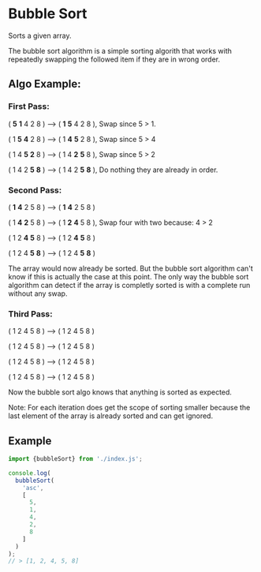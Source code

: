 # Bubble Sort

Sorts a given array. 

The bubble sort algorithm is a simple sorting algorith that works with repeatedly swapping the followed item if they are in wrong order.

## Algo Example:

### First Pass:
( **5** **1** 4 2 8 ) –> ( **1** **5** 4 2 8 ), Swap since 5 > 1.

( 1 **5** **4** 2 8 ) –>  ( 1 **4** **5** 2 8 ), Swap since 5 > 4

( 1 4 **5** **2** 8 ) –>  ( 1 4 **2** **5** 8 ), Swap since 5 > 2

( 1 4 2 **5** **8** ) –> ( 1 4 2 **5** **8** ), Do nothing they are already in order.

### Second Pass:
( **1** **4** 2 5 8 ) –> ( **1** **4** 2 5 8 )

( 1 **4** **2** 5 8 ) –> ( 1 **2** **4** 5 8 ), Swap four with two because: 4 > 2

( 1 2 **4** **5** 8 ) –> ( 1 2 **4** **5** 8 )

( 1 2 4 **5** **8** ) –>  ( 1 2 4 **5** **8** )

The array would now already be sorted. But the bubble sort algorithm can't know if this is actually the case at this point. 
The only way the bubble sort algorithm can detect if the array is completly sorted is with a complete run without any swap.

### Third Pass:
( 1 2 4 5 8 ) –> ( 1 2 4 5 8 )

( 1 2 4 5 8 ) –> ( 1 2 4 5 8 )

( 1 2 4 5 8 ) –> ( 1 2 4 5 8 )

( 1 2 4 5 8 ) –> ( 1 2 4 5 8 )

Now the bubble sort algo knows that anything is sorted as expected.

Note: For each iteration does get the scope of sorting smaller because the last element of the array is already sorted and can get ignored.

## Example

``` javascript
import {bubbleSort} from './index.js';

console.log(
  bubbleSort(
    'asc',
    [
      5,
      1,
      4,
      2,
      8
    ]
  )
);
// > [1, 2, 4, 5, 8]
```
